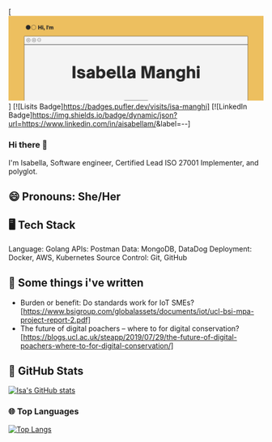 [![Isabella's GitHub Banner](./assets/banner.png)]
[![Lisits Badge]https://badges.pufler.dev/visits/isa-manghi]
[![LinkedIn Badge]https://img.shields.io/badge/dynamic/json?url=<https://www.linkedin.com/in/aisabellam/>&label=<LinkedIn>-<Profile>-<blue>]

### Hi there 👋

I'm Isabella, Software engineer, Certified Lead ISO 27001 Implementer, and polyglot.

## 😄 Pronouns: She/Her

## 🖥️ Tech Stack

Language: Golang
APIs: Postman
Data: MongoDB, DataDog
Deployment: Docker, AWS, Kubernetes
Source Control: Git, GitHub

## 📝 Some things i've written

- Burden or benefit: Do standards work for IoT SMEs? [https://www.bsigroup.com/globalassets/documents/iot/ucl-bsi-mpa-project-report-2.pdf]
- The future of digital poachers – where to for digital conservation? [https://blogs.ucl.ac.uk/steapp/2019/07/29/the-future-of-digital-poachers-where-to-for-digital-conservation/]


## 🧮 GitHub Stats

[![Isa's GitHub stats](https://github-readme-stats.vercel.app/api?username=isa-manghia&show_icons=true&theme=dracula)](https://github.com/isa-manghi/github-readme-stats)

### 🌐 Top Languages

[![Top Langs](https://github-readme-stats.vercel.app/api/top-langs/?username=isa-manghi&layout=compact)](https://github.com/isa-manghi/github-readme-stats)


<!--
**isa-manghi/isa-manghi** is a ✨ _special_ ✨ repository because its `README.md` (this file) appears on your GitHub profile.

Here are some ideas to get you started:

- 🔭 I’m currently working on ...
- 🌱 I’m currently learning ...
- 👯 I’m looking to collaborate on ...
- 🤔 I’m looking for help with ...
- 💬 Ask me about ...
- 📫 How to reach me: ...
- 😄 Pronouns: ...
- ⚡ Fun fact: ...
-->
